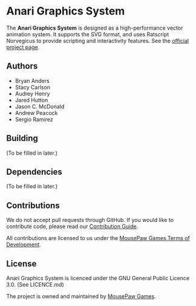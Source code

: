 Anari Graphics System
=====================

The **Anari Graphics System** is designed as a high-performance
vector animation system. It supports the SVG format, and uses
Ratscript Norvegicus to provide scripting and interactivity
features. See the [official project page][1].

Authors
-------------
 - Bryan Anders
 - Stacy Carlson
 - Audrey Henry
 - Jared Hutton
 - Jason C. McDonald
 - Andrew Peacock
 - Sergio Ramirez

Building
-------------
(To be filled in later.)

Dependencies
-------------
(To be filled in later.)

Contributions
-------------
We do not accept pull requests through GitHub.
If you would like to contribute code, please read our
[Contribution Guide][2].

All contributions are licensed to us under the
[MousePaw Games Terms of Development][3].

License
-------------
Anari Graphics System is licenced under the GNU General Public Licence 3.0. (See LICENCE.md)

The project is owned and maintained by [MousePaw Games][1].

[1]: http://www.mousepawgames.com/anari
[2]: http://www.mousepawgames.com/opensource
[3]: http://www.mousepawgames.com/opensource#contribute
[4]: http://www.mousepawgames.com/termsofdevelopment

